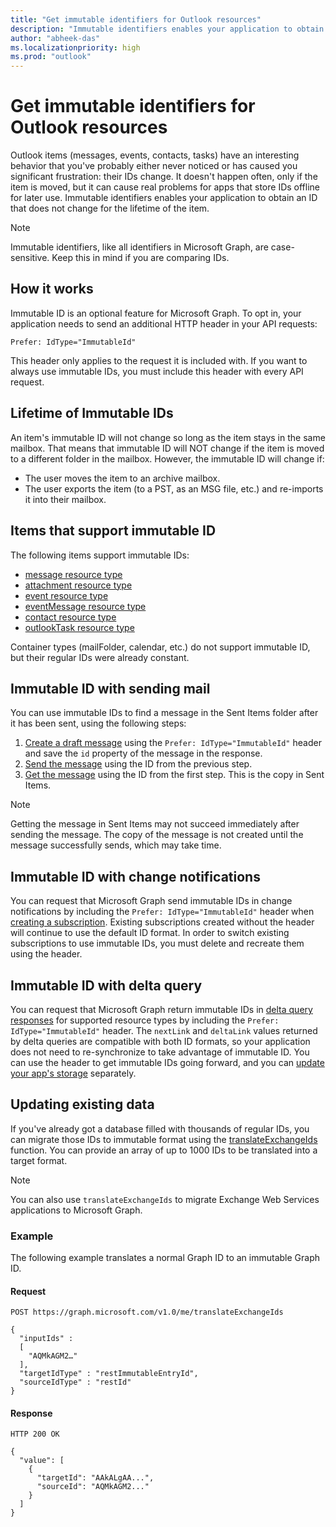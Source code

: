 ```yaml
---
title: "Get immutable identifiers for Outlook resources"
description: "Immutable identifiers enables your application to obtain an ID for Outlook items that does not change for the lifetime of the item."
author: "abheek-das"
ms.localizationpriority: high
ms.prod: "outlook"
---
```


# Get immutable identifiers for Outlook resources

Outlook items (messages, events, contacts, tasks) have an interesting behavior that you've probably either never noticed or has caused you significant frustration: their IDs change. It doesn't happen often, only if the item is moved, but it can cause real problems for apps that store IDs offline for later use. Immutable identifiers enables your application to obtain an ID that does not change for the lifetime of the item.

> [!NOTE]
> Immutable identifiers, like all identifiers in Microsoft Graph, are case-sensitive. Keep this in mind if you are comparing IDs.

## How it works

Immutable ID is an optional feature for Microsoft Graph. To opt in, your application needs to send an additional HTTP header in your API requests:

```http
Prefer: IdType="ImmutableId"
```

This header only applies to the request it is included with. If you want to always use immutable IDs, you must include this header with every API request.

## Lifetime of Immutable IDs

An item's immutable ID will not change so long as the item stays in the same mailbox. That means that immutable ID will NOT change if the item is moved to a different folder in the mailbox. However, the immutable ID will change if:

- The user moves the item to an archive mailbox.
- The user exports the item (to a PST, as an MSG file, etc.) and re-imports it into their mailbox.

## Items that support immutable ID

The following items support immutable IDs:

- [message resource type](/graph/api/resources/message)
- [attachment resource type](/graph/api/resources/attachment)
- [event resource type](/graph/api/resources/event)
- [eventMessage resource type](/graph/api/resources/eventmessage)
- [contact resource type](/graph/api/resources/contact)
- [outlookTask resource type](/graph/api/resources/outlooktask)

Container types (mailFolder, calendar, etc.) do not support immutable ID, but their regular IDs were already constant.

## Immutable ID with sending mail

You can use immutable IDs to find a message in the Sent Items folder after it has been sent, using the following steps:

1. [Create a draft message](/graph/api/user-post-messages) using the `Prefer: IdType="ImmutableId"` header and save the `id` property of the message in the response.
1. [Send the message](/graph/api/message-send) using the ID from the previous step.
1. [Get the message](/graph/api/message-get) using the ID from the first step. This is the copy in Sent Items.

> [!NOTE]
> Getting the message in Sent Items may not succeed immediately after sending the message. The copy of the message is not created until the message successfully sends, which may take time.

## Immutable ID with change notifications

You can request that Microsoft Graph send immutable IDs in change notifications by including the `Prefer: IdType="ImmutableId"` header when [creating a subscription](/graph/api/subscription-post-subscriptions). Existing subscriptions created without the header will continue to use the default ID format. In order to switch existing subscriptions to use immutable IDs, you must delete and recreate them using the header.

## Immutable ID with delta query

You can request that Microsoft Graph return immutable IDs in [delta query responses](delta-query-overview.md) for supported resource types by including the `Prefer: IdType="ImmutableId"` header. The `nextLink` and `deltaLink` values returned by delta queries are compatible with both ID formats, so your application does not need to re-synchronize to take advantage of immutable ID. You can use the header to get immutable IDs going forward, and you can [update your app's storage](#updating-existing-data) separately.

## Updating existing data

If you've already got a database filled with thousands of regular IDs, you can migrate those IDs to immutable format using the [translateExchangeIds](/graph/api/user-translateexchangeids) function. You can provide an array of up to 1000 IDs to be translated into a target format.

> [!NOTE]
> You can also use `translateExchangeIds` to migrate Exchange Web Services applications to Microsoft Graph.

### Example

The following example translates a normal Graph ID to an immutable Graph ID.

#### Request

```http
POST https://graph.microsoft.com/v1.0/me/translateExchangeIds

{
  "inputIds" :
  [
    "AQMkAGM2…"
  ],
  "targetIdType" : "restImmutableEntryId",
  "sourceIdType" : "restId"
}
```

#### Response

```http
HTTP 200 OK

{
  "value": [
    {
      "targetId": "AAkALgAA...",
      "sourceId": "AQMkAGM2..."
    }
  ]
}
```
